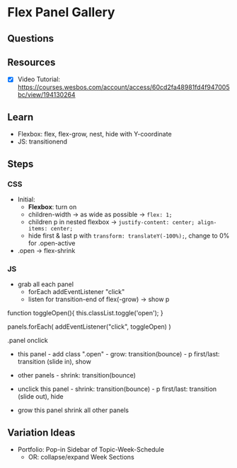 # Flex Panel Gallery


## Questions
## Resources
- [x] Video Tutorial: <https://courses.wesbos.com/account/access/60cd2fa48981fd4f947005bc/view/194130264>

## Learn
- Flexbox: flex, flex-grow, nest, hide with Y-coordinate
- JS: transitionend

## Steps

### CSS
- Initial:
  - **Flexbox**: turn on
  - children-width &rarr; as wide as possible &rarr; `flex: 1;`
  - children p in nested flexbox &rarr; `justify-content: center; align-items: center;`
  - hide first & last p with `transform: translateY(-100%);`, change to 0% for .open-active
- .open &rarr; flex-shrink


### JS
- grab all each panel
  - forEach addEventListener "click"
  - listen for transition-end of flex(-grow) &rarr; show p

function toggleOpen(){
  this.classList.toggle('open');
}

panels.forEach( addEventListener("click", toggleOpen) )

  .panel onclick
  -  this panel
    - add class ".open"
    - grow: transition(bounce)
    - p first/last: transition (slide in), show
    
  -  other panels
    - shrink: transition(bounce)

  -  unclick this panel
    - shrink: transition(bounce)
    - p first/last: transition (slide out), hide
    
  -  grow this panel
    shrink all other panels
    
    

## Variation Ideas
- Portfolio: Pop-in Sidebar of Topic-Week-Schedule
  - OR: collapse/expand Week Sections

